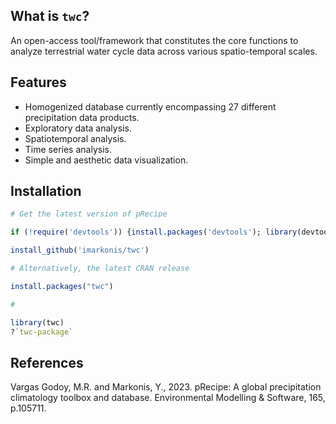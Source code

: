 ## What is `twc`?

An open-access tool/framework that constitutes the core functions to analyze terrestrial water cycle data across various spatio-temporal scales.

## Features

* Homogenized database currently encompassing 27 different precipitation data products.
* Exploratory data analysis.
* Spatiotemporal analysis.
* Time series analysis.
* Simple and aesthetic data visualization.

## Installation

```r
# Get the latest version of pRecipe

if (!require('devtools')) {install.packages('devtools'); library(devtools)}

install_github('imarkonis/twc')

# Alternatively, the latest CRAN release

install.packages("twc")

#

library(twc)
?`twc-package`
```

## References

Vargas Godoy, M.R. and Markonis, Y., 2023. pRecipe: A global precipitation climatology toolbox and database. Environmental Modelling & Software, 165, p.105711.

